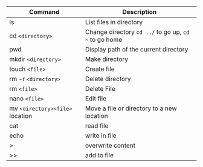 | Command                         | Description                                           |
| ------------------------------- | ----------------------------------------------------- |
| ls                              | List files in directory                               |
| cd `<directory>`                | Change directory `cd ../` to go up, `cd ~` to go home |
| pwd                             | Display path of the current directory                 |
| mkdir `<directory>`             | Make directory                                        |
| touch `<file>`                  | Create file                                           |
| rm -r `<directory>`             | Delete directory                                      |
| rm `<file>`                     | Delete File                                           |
| nano `<file>`                   | Edit file                                             |
| mv `<directory><file>` location | Move a file or directory to a new location            |
| cat                             | read file                                             |
| echo                            | write in file                                         |
| >                               | overwrite content                                     |
| >>                              | add to file                                           |
